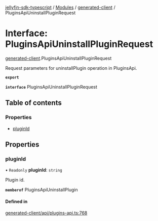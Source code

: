 [jellyfin-sdk-typescript](../README.md) / [Modules](../modules.md) / [generated-client](../modules/generated_client.md) / PluginsApiUninstallPluginRequest

# Interface: PluginsApiUninstallPluginRequest

[generated-client](../modules/generated_client.md).PluginsApiUninstallPluginRequest

Request parameters for uninstallPlugin operation in PluginsApi.

**`export`**

**`interface`** PluginsApiUninstallPluginRequest

## Table of contents

### Properties

- [pluginId](generated_client.PluginsApiUninstallPluginRequest.md#pluginid)

## Properties

### pluginId

• `Readonly` **pluginId**: `string`

Plugin id.

**`memberof`** PluginsApiUninstallPlugin

#### Defined in

[generated-client/api/plugins-api.ts:768](https://github.com/thornbill/jellyfin-sdk-typescript/blob/350a9a5/src/generated-client/api/plugins-api.ts#L768)
